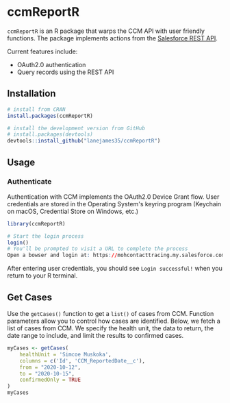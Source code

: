 # ccmReportR
`ccmReportR` is an R package that warps the CCM API with user friendly functions. The package implements actions from the [Salesforce REST API](https://developer.salesforce.com/docs/atlas.en-us.api_rest.meta/api_rest/intro_what_is_rest_api.htm).

Current features include:
- OAuth2.0 authentication
- Query records using the REST API

## Installation
```r
# install from CRAN
install.packages(ccmReportR)

# install the development version from GitHub
# install.packages(devtools)
devtools::install_github("lanejames35/ccmReportR")
```
## Usage
### Authenticate
Authentication with CCM implements the OAuth2.0 Device Grant flow. User credentials are stored in the Operating System's keyring program (Keychain on macOS, Credential Store on Windows, etc.) 
```r
library(ccmReportR)

# Start the login process
login()
# You'll be prompted to visit a URL to complete the process
Open a bowser and login at: https://mohcontacttracing.my.salesforce.com/setup/connect?user_code=25XPRH6C
```

After entering user credentials, you should see `Login successful!` when you return to your R terminal.
## Get Cases
Use the `getCases()` function to get a `list()` of cases from CCM. Function parameters allow you to control how cases are identified. Below, we fetch a list of cases from CCM. We specify the health unit, the data to return, the date range to include, and limit the results to confirmed cases.
```r
myCases <- getCases(
    healthUnit = 'Simcoe Muskoka',
    columns = c('Id', 'CCM_ReportedDate__c'),
    from = "2020-10-12",
    to = "2020-10-15",
    confirmedOnly = TRUE
)
myCases

